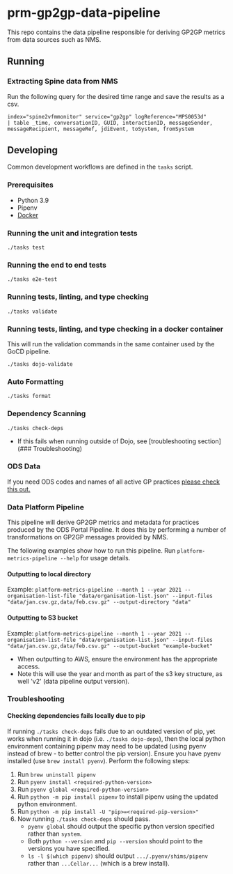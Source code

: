 # prm-gp2gp-data-pipeline

This repo contains the data pipeline responsible for deriving GP2GP metrics from data sources such as NMS.

## Running

### Extracting Spine data from NMS

Run the following query for the desired time range and save the results as a csv.

```
index="spine2vfmmonitor" service="gp2gp" logReference="MPS0053d"
| table _time, conversationID, GUID, interactionID, messageSender, messageRecipient, messageRef, jdiEvent, toSystem, fromSystem
```

## Developing

Common development workflows are defined in the `tasks` script.

### Prerequisites

- Python 3.9
- Pipenv
- [Docker](https://www.docker.com/get-started)

### Running the unit and integration tests

`./tasks test`

### Running the end to end tests

`./tasks e2e-test`

### Running tests, linting, and type checking

`./tasks validate`

### Running tests, linting, and type checking in a docker container

This will run the validation commands in the same container used by the GoCD pipeline.

`./tasks dojo-validate`

### Auto Formatting

`./tasks format`

### Dependency Scanning

`./tasks check-deps`
- If this fails when running outside of Dojo, see [troubleshooting section](### Troubleshooting) 

### ODS Data

If you need ODS codes and names of all active GP practices
[please check this out.](https://github.com/nhsconnect/prm-gp2gp-ods-downloader#readme)

### Data Platform Pipeline

This pipeline will derive GP2GP metrics and metadata for practices produced by the ODS Portal Pipeline. It does this by performing a number of transformations on GP2GP messages provided by NMS.

The following examples show how to run this pipeline. Run `platform-metrics-pipeline --help` for usage details.

#### Outputting to local directory

Example: `platform-metrics-pipeline --month 1 --year 2021 --organisation-list-file "data/organisation-list.json" --input-files "data/jan.csv.gz,data/feb.csv.gz" --output-directory "data"`

#### Outputting to S3 bucket

Example: `platform-metrics-pipeline --month 1 --year 2021 --organisation-list-file "data/organisation-list.json" --input-files "data/jan.csv.gz,data/feb.csv.gz" --output-bucket "example-bucket"`

- When outputting to AWS, ensure the environment has the appropriate access.
- Note this will use the year and month as part of the s3 key structure, as well 'v2' (data pipeline output version). 

### Troubleshooting

#### Checking dependencies fails locally due to pip

If running `./tasks check-deps` fails due to an outdated version of pip, yet works when running it in dojo (i.e. `./tasks dojo-deps`), then the local python environment containing pipenv may need to be updated (using pyenv instead of brew - to better control the pip version).
Ensure you have pyenv installed (use `brew install pyenv`).
Perform the following steps:

1. Run `brew uninstall pipenv`
4. Run `pyenv install <required-python-version>`
5. Run `pyenv global <required-python-version>`
6. Run `python -m pip install pipenv` to install pipenv using the updated python environment.
7. Run `python -m pip install -U "pip>=<required-pip-version>"`
8. Now running `./tasks check-deps` should pass.
   - `pyenv global` should output the specific python version specified rather than `system`.
   - Both `python --version` and `pip --version` should point to the versions you have specified.
   - `ls -l $(which pipenv)` should output `.../.pyenv/shims/pipenv` rather than `...Cellar...` (which is a brew install).